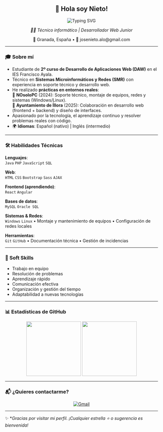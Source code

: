 <h2 align="center">👋 Hola soy  Nieto!</h2>
<p align="center">
  <img src="https://readme-typing-svg.demolab.com?font=Fira+Code&size=28&duration=3000&pause=500&color=00FF00&center=true&vCenter=true&width=600&lines=Jos%C3%A9+Antonio+Nieto;T%C3%A9cnico+Inform%C3%A1tico;Desarrollador+Web+Junior" alt="Typing SVG" />
</p>
<p align="center">
  <em>🧑‍💻 Técnico informático | Desarrollador Web Junior</em>
</p>

<p align="center">
  📍 Granada, España • 📧 josenieto.alo@gmail.com 
</p>

---

### 🎓 Sobre mí

- Estudiante de **2º curso de Desarrollo de Aplicaciones Web (DAW)** en el IES Francisco Ayala.
- Técnico en **Sistemas Microinformáticos y Redes (SMR)** con experiencia en soporte técnico y desarrollo web.
- He realizado **prácticas en entornos reales**:  
  🔹 **NOsoloPC** (2024): Soporte técnico, montaje de equipos, redes y sistemas (Windows/Linux).  
  🔹 **Ayuntamiento de Íllora** (2025): Colaboración en desarrollo web (frontend + backend) y diseño de interfaces.
- Apasionado por la tecnología, el aprendizaje continuo y resolver problemas reales con código.
- 🌍 **Idiomas**: Español (nativo) | Inglés (intermedio)

---

### 🛠️ Habilidades Técnicas

**Lenguajes**:  
`Java` `PHP` `JavaScript` `SQL`

**Web**:  
`HTML` `CSS` `Bootstrap` `Sass` `AJAX`

**Frontend (aprendiendo)**:  
`React` `Angular`

**Bases de datos**:  
`MySQL` `Oracle SQL`

**Sistemas & Redes**:  
`Windows` `Linux` • Montaje y mantenimiento de equipos • Configuración de redes locales

**Herramientas**:  
`Git` `GitHub` • Documentación técnica • Gestión de incidencias

---

### 🌱 Soft Skills

- Trabajo en equipo  
- Resolución de problemas  
- Aprendizaje rápido  
- Comunicación efectiva  
- Organización y gestión del tiempo  
- Adaptabilidad a nuevas tecnologías

---

### 📊 Estadísticas de GitHub

<p align="center">
  <img height="180em" src="https://github-readme-stats.vercel.app/api?username=N13T4C0&show_icons=true&theme=radical&count_private=true&include_all_commits=true" />
  <img height="180em" src="https://github-readme-stats.vercel.app/api/top-langs/?username=N13T4C0&layout=compact&theme=radical" />
</p>

---

### 📬 ¿Quieres contactarme?

<p align="center">
  <a href="mailto:josenieto.alo@gmail.com">
    <img src="https://img.shields.io/badge/Gmail-D14836?style=for-the-badge&logo=gmail&logoColor=white" alt="Gmail" />
  </a>

</p>

---



✨ **Gracias por visitar mi perfil. ¡Cualquier estrella ⭐ o sugerencia es bienvenida!*
